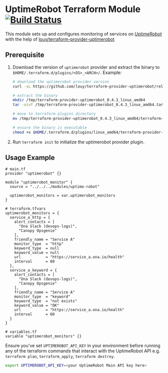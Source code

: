 # UptimeRobot Terraform Module [![Build Status](https://github.com/onaio/terraform-module-uptimerobot/workflows/CI/badge.svg)](https://github.com/onaio/terraform-module-uptimerobot/actions?query=workflow%3ACI)

This module sets up and configures monitoring of services on [UptimeRobot](https://uptimerobot.com) with the help of [louy/terraform-provider-uptimerobot](https://github.com/louy/terraform-provider-uptimerobot)

## Prerequisite

1. Download the version of `uptimerobot` provider and extract the binary to `$HOME/.terraform.d/plugins/<OS>_<ARCH>/`. Example:

    ```bash
    # download the uptimerobot provider version
    curl -sL https://github.com/louy/terraform-provider-uptimerobot/releases/download/v0.4.3/terraform-provider-uptimerobot_0.4.3_linux_amd64.tar.gz --output /tmp/terraform-provider-uptimerobot_0.4.3_linux_amd64.tar.gz

    # extract the binary
    mkdir /tmp/terraform-provider-uptimerobot_0.4.3_linux_amd64
    tar -xzvf /tmp/terraform-provider-uptimerobot_0.4.3_linux_amd64.tar.gz -C /tmp/terraform-provider-uptimerobot_0.4.3_linux_amd64/

    # move to terraform plugins directory
    mv /tmp/terraform-provider-uptimerobot_0.4.3_linux_amd64/terraform-provider-uptimerobot $HOME/.terraform.d/plugins/linux_amd64/terraform-provider-uptimerobot_v0.4.3

    # ensure the binary is executable
    chmod +x $HOME/.terraform.d/plugins/linux_amd64/terraform-provider-uptimerobot_v0.4.3
    ```

1. Run `terraform init` to initialize the uptimerobot provider plugin.

## Usage Example

```hcl
# main.tf
provider "uptimerobot" {}

module "uptimerobot_monitor" {
  source = "../../../modules/uptime-robot"

  uptimerobot_monitors = var.uptimerobot_monitors
}

# terraform.tfvars
uptimerobot_monitors = {
  service_a_http = {
    alert_contacts = [
      "Ona Slack (devops-logs)",
      "Canopy Opsgenie"
    ],
    friendly_name = "Service A"
    monitor_type  = "http"
    keyword_type  = null
    keyword_value = null
    url           = "https://service_a.ona.io/health"
    interval      = 60
  },
  service_a_keyword = {
    alert_contacts = [
      "Ona Slack (devops-logs)",
      "Canopy Opsgenie"
    ],
    friendly_name = "Service A"
    monitor_type  = "keyword"
    keyword_type  = "not exists"
    keyword_value = "OK"
    url           = "https://service_a.ona.io/health"
    interval      = 60
  }
}

# variables.tf
variable "uptimerobot_monitors" {}
```

Ensure you've set `UPTIMEROBOT_API_KEY` in your environment before running any of the terraform commands that interact with the UptimeRobot API e.g. `terraform plan`, `terraform_apply`, `terraform destroy`.

```bash
export UPTIMEROBOT_API_KEY=<your UptimeRobot Main API key here>
```
